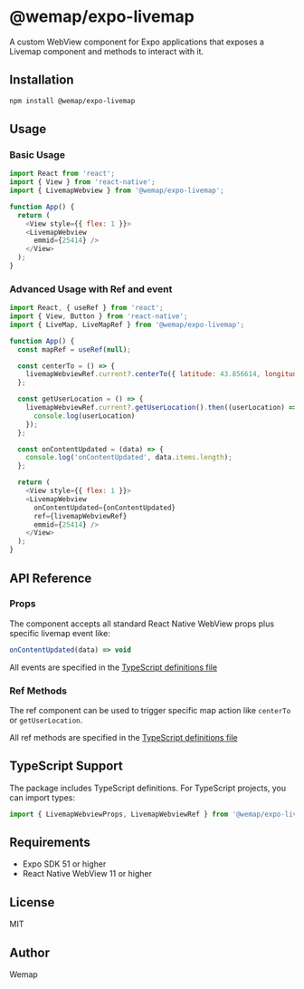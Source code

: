 # @wemap/expo-livemap

A custom WebView component for Expo applications that exposes a Livemap component and methods to interact with it.

## Installation

```bash
npm install @wemap/expo-livemap
```

## Usage

### Basic Usage

```javascript
import React from 'react';
import { View } from 'react-native';
import { LivemapWebview } from '@wemap/expo-livemap';

function App() {
  return (
    <View style={{ flex: 1 }}>
    <LivemapWebview
      emmid={25414} />
    </View>
  );
}
```

### Advanced Usage with Ref and event

```javascript
import React, { useRef } from 'react';
import { View, Button } from 'react-native';
import { LiveMap, LiveMapRef } from '@wemap/expo-livemap';

function App() {
  const mapRef = useRef(null);

  const centerTo = () => {
    livemapWebviewRef.current?.centerTo({ latitude: 43.856614, longitude: 2.352222 }, 15);
  };

  const getUserLocation = () => {
    livemapWebviewRef.current?.getUserLocation().then((userLocation) => {
      console.log(userLocation)
    });
  };

  const onContentUpdated = (data) => {
    console.log('onContentUpdated', data.items.length);
  };

  return (
    <View style={{ flex: 1 }}>
    <LivemapWebview
      onContentUpdated={onContentUpdated}
      ref={livemapWebviewRef}
      emmid={25414} />
    </View>
  );
}
```

## API Reference

### Props

The component accepts all standard React Native WebView props plus specific livemap event like: 

```javascript
onContentUpdated(data) => void
```

All events are specified in the [TypeScript definitions file](./src/index.d.ts)

### Ref Methods

The ref component can be used to trigger specific map action like `centerTo` or `getUserLocation`.

All ref methods are specified in the [TypeScript definitions file](./src/index.d.ts)

## TypeScript Support

The package includes TypeScript definitions. For TypeScript projects, you can import types:

```typescript
import { LivemapWebviewProps, LivemapWebviewRef } from '@wemap/expo-livemap';
```

## Requirements

- Expo SDK 51 or higher
- React Native WebView 11 or higher

## License

MIT

## Author

Wemap